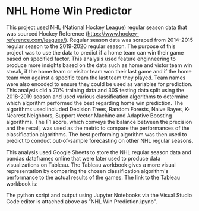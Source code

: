 # NHL Home Win Predictor

This project used NHL (National Hockey League) regular season data that was sourced Hockey Reference (https://www.hockey-reference.com/leagues/).
Regular season data was scraped from 2014-2015 regular season to the 2019-2020 regular season.
The purpose of this project was to use the data to predict if a home team can win their game based on specified factor.
This analysis used feature enginneering to produce more insights based on the data such as home and vistor team win streak, if the home team or visitor team won their last game and if the home team won against a specific team the last team they played.
Team names were also encoded to ensure they could be used as variables for prediction.
This analysis did a 70% training data and 30$ testing data split using the 2018-2019 season and used various classification algorithms to determine which algorithm performed the best regarding home win prediction.
The algorithms used included Decision Trees, Random Forests, Naive Bayes, K-Nearest Neighbors, Support Vector Machine and Adaptive Boosting algorithms.
The F1 score, which conveys the balance between the precision and the recall, was used as the metric to compare the performances of the classification algorithms.
The best performing algorithm was then used to predict to conduct out-of-sample forecasting on other NHL regular seasons.

This analysis used Google Sheets to store the NHL regular season data and pandas dataframes online that were later used to produce data visualizations on Tableau.
The Tableau workbook gives a more visual representation by comparing the chosen classification algorithm's performance to the actual results of the games.
The link to the Tableau workbook is: 

The python script and output using Jupyter Notebooks via the Visual Studio Code editor is attached above as "NHL Win Prediction.ipynb".
